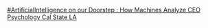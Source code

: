 [#ArtificialIntelligence on our Doorstep : How Machines Analyze CEO Psychology   Cal State LA](https://qi.tc/qi/110774)